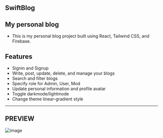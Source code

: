 ## SwiftBlog
## My personal blog
- This is my personal blog project built using React, Tailwind CSS, and Firebase.
## Features
- Signin and Signup
- Write, post, update, delete, and manage your blogs
- Search and filter blogs
- Specify role for Admin, User, Mod
- Update personal information and profile avatar
- Toggle darkmode/lightmode
- Change theme linear-gradient style
___
## PREVIEW
![image](https://github.com/mtrong100/SwiftBlog/assets/94778246/24b2f9ba-0644-4fd6-ab6c-465aaa7e2e15)
